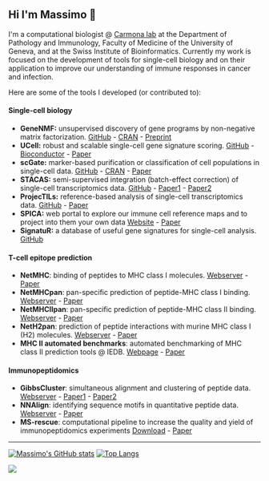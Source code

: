 ## Hi I'm Massimo 👋

I'm a computational biologist @ [Carmona lab](https://github.com/carmonalab) at the Department of Pathology and Immunology, Faculty of Medicine of the University of Geneva, and at the Swiss Institute of Bioinformatics. Currently my work is focused on the development of tools for single-cell biology and on their application to improve our understanding of immune responses in cancer and infection.

Here are some of the tools I developed (or contributed to):

#### Single-cell biology

* **GeneNMF:** unsupervised discovery of gene programs by non-negative matrix factorization. [GitHub](https://github.com/carmonalab/GeneNMF) - [CRAN](https://CRAN.R-project.org/package=GeneNMF) - [Preprint](https://doi.org/10.1101/2024.05.31.596823)
* **UCell:** robust and scalable single-cell gene signature scoring. [GitHub](https://github.com/carmonalab/UCell) - [Bioconductor](https://bioconductor.org/packages/UCell) - [Paper](https://doi.org/10.1016/j.csbj.2021.06.043)
* **scGate:** marker-based purification or classification of cell populations in single-cell data. [GitHub](https://github.com/carmonalab/scGate) - [CRAN](https://CRAN.R-project.org/package=scGate) - [Paper](https://doi.org/10.1093/bioinformatics/btac141)
* **STACAS:** semi-supervised integration (batch-effect correction) of single-cell transcriptomics data. [GitHub](https://github.com/carmonalab/STACAS) - [Paper1](https://www.nature.com/articles/s41467-024-45240-z) - [Paper2](https://doi.org/10.1093/bioinformatics/btaa755)
* **ProjecTILs:** reference-based analysis of single-cell transcriptomics data. [GitHub](https://github.com/carmonalab/ProjecTILs) - [Paper](https://www.nature.com/articles/s41467-021-23324-4)
* **SPICA:** web portal to explore our immune cell reference maps and to project into them your own data [Website](https://spica.unil.ch/) - [Paper](https://doi.org/10.1093/nar/gkab1055)
* **SignatuR:** a database of useful gene signatures for single-cell analysis. [GitHub](https://github.com/carmonalab/SignatuR)

#### T-cell epitope prediction

* **NetMHC**: binding of peptides to MHC class I molecules. [Webserver](https://services.healthtech.dtu.dk/services/NetMHC-4.0/) - [Paper](https://doi.org/10.1093/bioinformatics/btv639)
* **NetMHCpan**: pan-specific prediction of peptide-MHC class I binding. [Webserver](https://services.healthtech.dtu.dk/services/NetMHCpan-4.1/) - [Paper](https://link.springer.com/article/10.1186/s13073-016-0288-x) 
* **NetMHCIIpan**: pan-specific prediction of peptide-MHC class II binding. [Webserver](https://services.healthtech.dtu.dk/services/NetMHCIIpan-4.1/) - [Paper](https://link.springer.com/article/10.1007/s00251-015-0873-y)
* **NetH2pan**: prediction of peptide interactions with murine MHC class I (H2) molecules. [Webserver](https://services.healthtech.dtu.dk/services/NetH2pan-1.0/) - [Paper](https://doi.org/10.1158/2326-6066.CIR-17-0298)
* **MHC II automated benchmarks**: automated benchmarking of MHC class II prediction tools @ IEDB. [Webpage](http://tools.iedb.org/auto_bench/mhcii/weekly/) - [Paper](https://doi.org/10.1093/bioinformatics/btx820)

#### Immunopeptidomics
* **GibbsCluster**: simultaneous alignment and clustering of peptide data. [Webserver](https://services.healthtech.dtu.dk/services/GibbsCluster-2.0/) - [Paper1](https://doi.org/10.1093/nar/gkx248) - [Paper2](doi.org/10.1093/bioinformatics/bts621)
* **NNAlign**: identifying sequence motifs in quantitative peptide data. [Webserver](https://services.healthtech.dtu.dk/services/NNAlign-2.0/) - [Paper](https://doi.org/10.1093/nar/gkx276)
* **MS-rescue**: computational pipeline to increase the quality and yield of immunopeptidomics experiments  [Download](https://services.healthtech.dtu.dk/cgi-bin/sw_request?software=msrescue&version=1.1&packageversion=1.1a&platform=Linux) - [Paper]( https://doi.org/10.1002/pmic.201800357)  

---

[![Massimo's GitHub stats](https://github-readme-stats-one-bice.vercel.app/api?username=mass-a&show=discussions_started,discussions_answered&show_icons=true&include_all_commits=true&count_private=true&role=OWNER,ORGANIZATION_MEMBER,COLLABORATOR&theme=dark)](https://github.com/anuraghazra/github-readme-stats)
[![Top Langs](https://github-readme-stats-one-bice.vercel.app/api/top-langs/?username=mass-a&langs_count=10&layout=compact&role=OWNER,ORGANIZATION_MEMBER,COLLABORATOR&theme=dark)](https://github.com/anuraghazra/github-readme-stats)

![](https://komarev.com/ghpvc/?username=mass-a&base=100)
